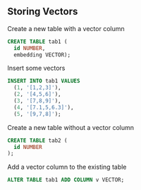 ## Storing Vectors

Create a new table with a vector column 
```SQL
CREATE TABLE tab1 (
  id NUMBER,
  embedding VECTOR);
```

Insert some vectors

```SQL
INSERT INTO tab1 VALUES
  (1, '[1,2,3]'),
  (2, '[4,5,6]'),
  (3, '[7,8,9]'),
  (4, '[7.1,5,6.3]'),
  (5, '[9,7,8]');
```

Create a new table without a vector column 
```SQL
CREATE TABLE tab2 (
  id NUMBER
);
```

Add a vector column to the existing table
```SQL
ALTER TABLE tab1 ADD COLUMN v VECTOR;
```
